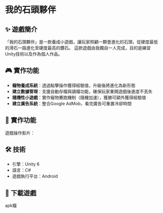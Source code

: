 # 我的石頭夥伴


## ✨ 遊戲簡介
「我的石頭夥伴」是一款養成小遊戲，讓玩家照顧一顆會進化的石頭，從硬度最低的滑石一路進化至硬度最高的鑽石。
這款遊戲由我獨自一人完成，目的是練習Unity技術以及作為個人作品。

## 🎮 實作功能
- **寵物養成系統**：透過點擊操作獲得經驗值，升級後將進化為新形態
- **建立數據管理**：支援自動存檔與讀檔功能，確保玩家重開遊戲後進度不丟失
- **隨機性小遊戲**：實作寵物賽跑機制（隨機加速），獲勝可額外獲得經驗值
- **建立廣告系統**：整合Google AdMob，看完廣告可重置冷卻時間

## 📸 實作功能
遊戲操作影片：

## 🛠️ 技術
- 引擎：Unity 6
- 語言：C#
- 遊戲執行平台：Android

## 📂 下載遊戲
apk檔
